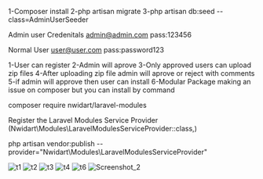1-Composer install
2-php artisan migrate
3-php artisan db:seed --class=AdminUserSeeder

Admin user Credenitals 
admin@admin.com
pass:123456

Normal User
user@user.com
pass:password123

1-User can register
2-Admin will aprove
3-Only approved users can upload zip files
4-After uploading zip file admin will aprove or reject with comments
5-if admin will approve then user can install
6-Modular Package making an issue on composer but you can install by command

composer require nwidart/laravel-modules

Register the Laravel Modules Service Provider (Nwidart\Modules\LaravelModulesServiceProvider::class,)


php artisan vendor:publish --provider="Nwidart\Modules\LaravelModulesServiceProvider"

![t1](https://github.com/AsimJaved706/AddonManagement/assets/95396483/abf578fe-528c-438a-a6c5-fb37297e0909)
![t2](https://github.com/AsimJaved706/AddonManagement/assets/95396483/f09e158f-f00b-4337-8498-592f5b904651)
![t3](https://github.com/AsimJaved706/AddonManagement/assets/95396483/5e948973-606a-4cb9-950a-bab86ce38b3a)
![t4](https://github.com/AsimJaved706/AddonManagement/assets/95396483/934f6386-8331-457b-a254-7d3a0fa15c88)
![t6](https://github.com/AsimJaved706/AddonManagement/assets/95396483/acc80dbc-6525-4e86-ab92-dcc2ef464ee8)
![Screenshot_2](https://github.com/AsimJaved706/AddonManagement/assets/95396483/ad953760-5c78-42d4-aceb-42f764f46dfe)


